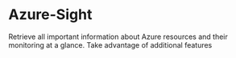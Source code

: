# Azure-Sight
Retrieve all important information about Azure resources and their monitoring at a glance. Take advantage of additional features
